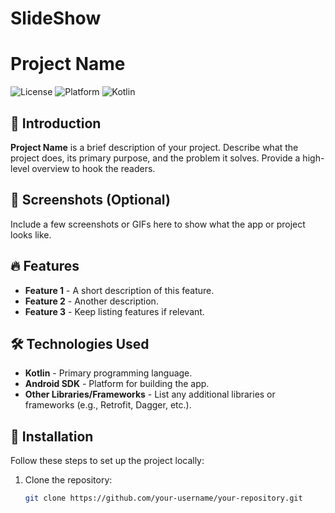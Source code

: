 # SlideShow

# Project Name

![License](https://img.shields.io/badge/license-MIT-blue.svg)
![Platform](https://img.shields.io/badge/platform-Android-green)
![Kotlin](https://img.shields.io/badge/language-Kotlin-blue)

## 🚀 Introduction

**Project Name** is a brief description of your project. Describe what the project does, its primary purpose, and the problem it solves. Provide a high-level overview to hook the readers.

## 📸 Screenshots (Optional)

Include a few screenshots or GIFs here to show what the app or project looks like.

## 🔥 Features

- **Feature 1** - A short description of this feature.
- **Feature 2** - Another description.
- **Feature 3** - Keep listing features if relevant.

## 🛠️ Technologies Used

- **Kotlin** - Primary programming language.
- **Android SDK** - Platform for building the app.
- **Other Libraries/Frameworks** - List any additional libraries or frameworks (e.g., Retrofit, Dagger, etc.).

## 🚚 Installation

Follow these steps to set up the project locally:

1. Clone the repository:
   ```bash
   git clone https://github.com/your-username/your-repository.git
